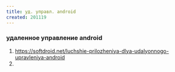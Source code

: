 ```yaml
---
title: уд. управл. android
created: 201119
---
```

### удаленное управление android

1. <https://softdroid.net/luchshie-prilozheniya-dlya-udalyonnogo-upravleniya-android>
1. 
